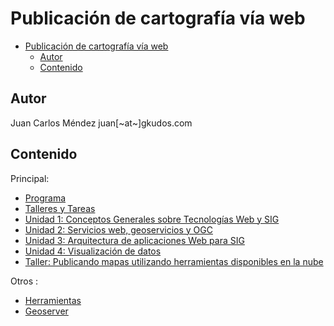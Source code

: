 # Publicación de cartografía vía web

- [Publicación de cartografía vía web](#publicaci%C3%B3n-de-cartograf%C3%ADa-v%C3%ADa-web)
  - [Autor](#autor)
  - [Contenido](#contenido)

## Autor

Juan Carlos Méndez
juan[~at~]gkudos.com

## Contenido

Principal:

- [Programa](Programa.md)
- [Talleres y Tareas](Talleres.md)
- [Unidad 1: Conceptos Generales sobre Tecnologías Web y SIG](01_Conceptos)
- [Unidad 2: Servicios web, geoservicios y OGC](02_Servicios_Web_Geoservicios_OGC)
- [Unidad 3: Arquitectura de aplicaciones Web para SIG](03_Arquitectura_SIG)
- [Unidad 4: Visualización de datos](04_Visualizacion)
- [Taller: Publicando mapas utilizando herramientas disponibles en la nube](https://github.com/dersteppenwolf/taller_gis_cloud)

Otros :

- [Herramientas](Herramientas.md)
- [Geoserver](Geoserver.md)
